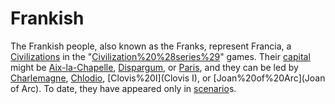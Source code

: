 # Frankish

The Frankish people, also known as the Franks, represent Francia, a [Civilizations](civilization) in the "[Civilization%20%28series%29](Civilization)" games. Their [capital](capital) might be [Aix-la-Chapelle](Aix-la-Chapelle), [Dispargum](Dispargum), or [Paris](Paris), and they can be led by [Charlemagne](Charlemagne), [Chlodio](Chlodio), [Clovis%20I](Clovis I), or [Joan%20of%20Arc](Joan of Arc). To date, they have appeared only in [scenario](scenario)s.